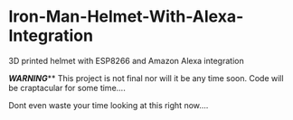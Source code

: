 # Iron-Man-Helmet-With-Alexa-Integration
3D printed helmet with ESP8266 and Amazon Alexa integration

*********************WARNING***********************
This project is not final nor will it be any time soon.
Code will be craptacular for some time....

Dont even waste your time looking at this right now....
